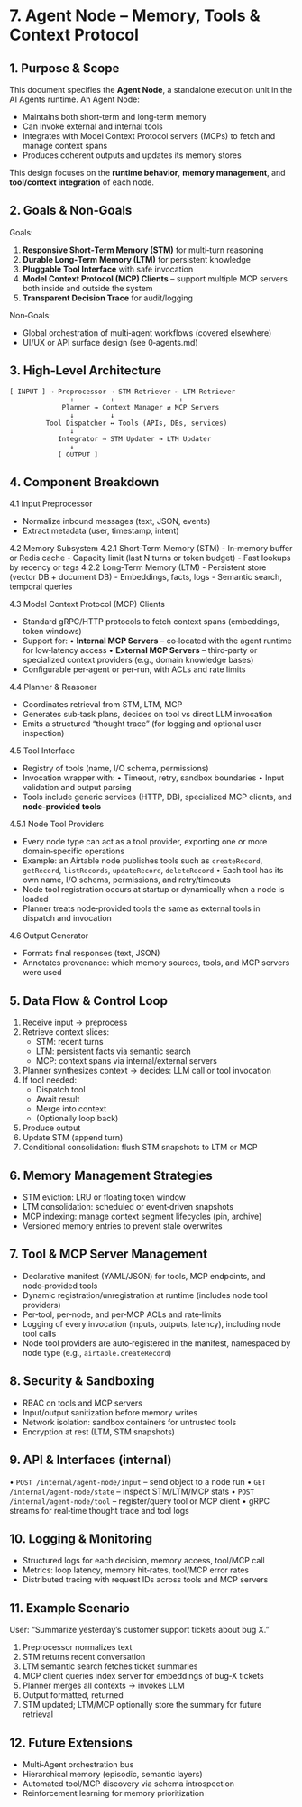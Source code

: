 <!-- File: docs/design/7-agent-node.md -->
# 7. Agent Node – Memory, Tools & Context Protocol

## 1. Purpose & Scope

This document specifies the **Agent Node**, a standalone execution unit in the AI Agents runtime. An Agent Node:
  - Maintains both short‑term and long‑term memory
  - Can invoke external and internal tools
  - Integrates with Model Context Protocol servers (MCPs) to fetch and manage context spans
  - Produces coherent outputs and updates its memory stores

This design focuses on the **runtime behavior**, **memory management**, and **tool/context integration** of each node.

## 2. Goals & Non‑Goals

Goals:
  1. **Responsive Short‑Term Memory (STM)** for multi‑turn reasoning
  2. **Durable Long‑Term Memory (LTM)** for persistent knowledge
  3. **Pluggable Tool Interface** with safe invocation
  4. **Model Context Protocol (MCP) Clients** – support multiple MCP servers both inside and outside the system
  5. **Transparent Decision Trace** for audit/logging

Non‑Goals:
  - Global orchestration of multi‑agent workflows (covered elsewhere)
  - UI/UX or API surface design (see 0‑agents.md)

## 3. High‑Level Architecture

```ascii
[ INPUT ] → Preprocessor → STM Retriever ↔ LTM Retriever
               ↓         ↓                ↓
             Planner → Context Manager ⇄ MCP Servers
               ↓         ↓
         Tool Dispatcher ↔ Tools (APIs, DBs, services)
               ↓
            Integrator → STM Updater → LTM Updater
               ↓
            [ OUTPUT ]
```

## 4. Component Breakdown

4.1 Input Preprocessor
  - Normalize inbound messages (text, JSON, events)
  - Extract metadata (user, timestamp, intent)

4.2 Memory Subsystem
  4.2.1 Short‑Term Memory (STM)
    - In‑memory buffer or Redis cache
    - Capacity limit (last N turns or token budget)
    - Fast lookups by recency or tags
  4.2.2 Long‑Term Memory (LTM)
    - Persistent store (vector DB + document DB)
    - Embeddings, facts, logs
    - Semantic search, temporal queries

4.3 Model Context Protocol (MCP) Clients
  - Standard gRPC/HTTP protocols to fetch context spans (embeddings, token windows)
  - Support for:
    • **Internal MCP Servers** – co‑located with the agent runtime for low‑latency access
    • **External MCP Servers** – third‑party or specialized context providers (e.g., domain knowledge bases)
  - Configurable per‑agent or per‑run, with ACLs and rate limits

4.4 Planner & Reasoner
  - Coordinates retrieval from STM, LTM, MCP
  - Generates sub‑task plans, decides on tool vs direct LLM invocation
  - Emits a structured “thought trace” (for logging and optional user inspection)

4.5 Tool Interface
  - Registry of tools (name, I/O schema, permissions)
  - Invocation wrapper with:
    • Timeout, retry, sandbox boundaries
    • Input validation and output parsing
  - Tools include generic services (HTTP, DB), specialized MCP clients, and **node‑provided tools**

4.5.1 Node Tool Providers
  - Every node type can act as a tool provider, exporting one or more domain‑specific operations
  - Example: an Airtable node publishes tools such as `createRecord`, `getRecord`, `listRecords`, `updateRecord`, `deleteRecord`
    • Each tool has its own name, I/O schema, permissions, and retry/timeouts
  - Node tool registration occurs at startup or dynamically when a node is loaded
  - Planner treats node‑provided tools the same as external tools in dispatch and invocation

4.6 Output Generator
  - Formats final responses (text, JSON)
  - Annotates provenance: which memory sources, tools, and MCP servers were used

## 5. Data Flow & Control Loop

1. Receive input → preprocess
2. Retrieve context slices:
   - STM: recent turns
   - LTM: persistent facts via semantic search
   - MCP: context spans via internal/external servers
3. Planner synthesizes context → decides: LLM call or tool invocation
4. If tool needed:
   - Dispatch tool
   - Await result
   - Merge into context
   - (Optionally loop back)
5. Produce output
6. Update STM (append turn)
7. Conditional consolidation: flush STM snapshots to LTM or MCP

## 6. Memory Management Strategies

- STM eviction: LRU or floating token window
- LTM consolidation: scheduled or event‑driven snapshots
- MCP indexing: manage context segment lifecycles (pin, archive)
- Versioned memory entries to prevent stale overwrites

## 7. Tool & MCP Server Management

- Declarative manifest (YAML/JSON) for tools, MCP endpoints, and node‑provided tools
- Dynamic registration/unregistration at runtime (includes node tool providers)
- Per‑tool, per‑node, and per‑MCP ACLs and rate‑limits
- Logging of every invocation (inputs, outputs, latency), including node tool calls
- Node tool providers are auto‑registered in the manifest, namespaced by node type (e.g., `airtable.createRecord`)

## 8. Security & Sandboxing

- RBAC on tools and MCP servers
- Input/output sanitization before memory writes
- Network isolation: sandbox containers for untrusted tools
- Encryption at rest (LTM, STM snapshots)

## 9. API & Interfaces (internal)

• `POST /internal/agent-node/input` – send object to a node run
• `GET  /internal/agent-node/state` – inspect STM/LTM/MCP stats
• `POST /internal/agent-node/tool` – register/query tool or MCP client
• gRPC streams for real‑time thought trace and tool logs

## 10. Logging & Monitoring

- Structured logs for each decision, memory access, tool/MCP call
- Metrics: loop latency, memory hit‑rates, tool/MCP error rates
- Distributed tracing with request IDs across tools and MCP servers

## 11. Example Scenario

User: “Summarize yesterday’s customer support tickets about bug X.”
 1. Preprocessor normalizes text
 2. STM returns recent conversation
 3. LTM semantic search fetches ticket summaries
 4. MCP client queries index server for embeddings of bug‑X tickets
 5. Planner merges all contexts → invokes LLM
 6. Output formatted, returned
 7. STM updated; LTM/MCP optionally store the summary for future retrieval

## 12. Future Extensions

- Multi‑Agent orchestration bus
- Hierarchical memory (episodic, semantic layers)
- Automated tool/MCP discovery via schema introspection
- Reinforcement learning for memory prioritization